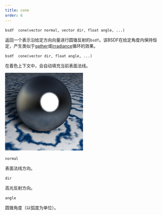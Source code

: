```yaml
---
title: cone
order: 6
---
```


`bsdf  cone(vector normal, vector dir, float angle, ...)`

返回一个表示沿给定方向向量进行圆锥反射的`bsdf`。该BSDF在给定角度内保持恒定，产生类似于[gather](gather.html "向场景中发射光线并返回被光线击中的表面着色器信息")或[irradiance](irradiance.html "计算点P处法线为N的辐照度（全局光照）")循环的效果。

`bsdf  cone(vector dir, float angle, ...)`

在着色上下文中，会自动填充当前表面法线。

![](../_static/rendering/cone.png)

`normal`

表面法线方向。

`dir`

高光反射方向。

`angle`

圆锥角度（以弧度为单位）。
